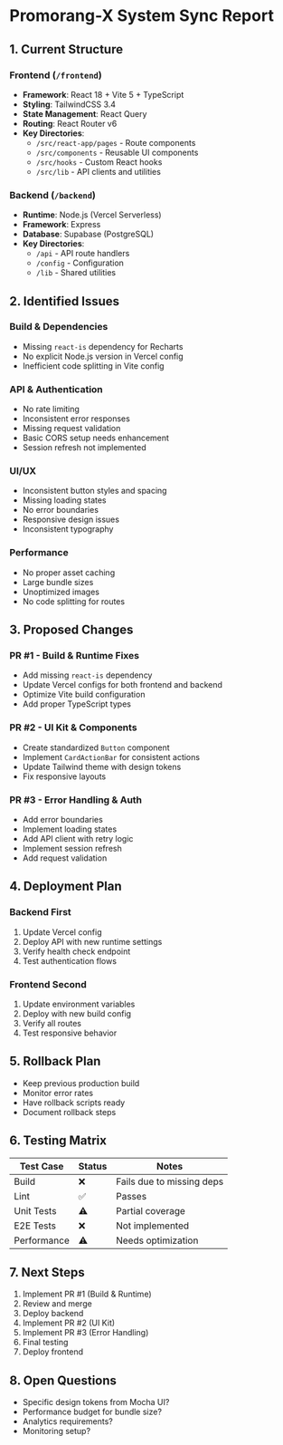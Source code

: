 # Promorang-X System Sync Report

## 1. Current Structure

### Frontend (`/frontend`)
- **Framework**: React 18 + Vite 5 + TypeScript
- **Styling**: TailwindCSS 3.4
- **State Management**: React Query
- **Routing**: React Router v6
- **Key Directories**:
  - `/src/react-app/pages` - Route components
  - `/src/components` - Reusable UI components
  - `/src/hooks` - Custom React hooks
  - `/src/lib` - API clients and utilities

### Backend (`/backend`)
- **Runtime**: Node.js (Vercel Serverless)
- **Framework**: Express
- **Database**: Supabase (PostgreSQL)
- **Key Directories**:
  - `/api` - API route handlers
  - `/config` - Configuration
  - `/lib` - Shared utilities

## 2. Identified Issues

### Build & Dependencies
- Missing `react-is` dependency for Recharts
- No explicit Node.js version in Vercel config
- Inefficient code splitting in Vite config

### API & Authentication
- No rate limiting
- Inconsistent error responses
- Missing request validation
- Basic CORS setup needs enhancement
- Session refresh not implemented

### UI/UX
- Inconsistent button styles and spacing
- Missing loading states
- No error boundaries
- Responsive design issues
- Inconsistent typography

### Performance
- No proper asset caching
- Large bundle sizes
- Unoptimized images
- No code splitting for routes

## 3. Proposed Changes

### PR #1 - Build & Runtime Fixes
- Add missing `react-is` dependency
- Update Vercel configs for both frontend and backend
- Optimize Vite build configuration
- Add proper TypeScript types

### PR #2 - UI Kit & Components
- Create standardized `Button` component
- Implement `CardActionBar` for consistent actions
- Update Tailwind theme with design tokens
- Fix responsive layouts

### PR #3 - Error Handling & Auth
- Add error boundaries
- Implement loading states
- Add API client with retry logic
- Implement session refresh
- Add request validation

## 4. Deployment Plan

### Backend First
1. Update Vercel config
2. Deploy API with new runtime settings
3. Verify health check endpoint
4. Test authentication flows

### Frontend Second
1. Update environment variables
2. Deploy with new build config
3. Verify all routes
4. Test responsive behavior

## 5. Rollback Plan
- Keep previous production build
- Monitor error rates
- Have rollback scripts ready
- Document rollback steps

## 6. Testing Matrix

| Test Case | Status | Notes |
|-----------|--------|-------|
| Build | ❌ | Fails due to missing deps |
| Lint | ✅ | Passes |
| Unit Tests | ⚠️ | Partial coverage |
| E2E Tests | ❌ | Not implemented |
| Performance | ⚠️ | Needs optimization |

## 7. Next Steps
1. Implement PR #1 (Build & Runtime)
2. Review and merge
3. Deploy backend
4. Implement PR #2 (UI Kit)
5. Implement PR #3 (Error Handling)
6. Final testing
7. Deploy frontend

## 8. Open Questions
- Specific design tokens from Mocha UI?
- Performance budget for bundle size?
- Analytics requirements?
- Monitoring setup?
